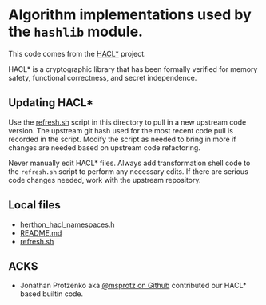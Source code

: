 # Algorithm implementations used by the `hashlib` module.

This code comes from the
[HACL\*](https://github.com/hacl-star/hacl-star/) project.

HACL\* is a cryptographic library that has been formally verified for memory
safety, functional correctness, and secret independence.

## Updating HACL*

Use the [refresh.sh](refresh.sh) script in this directory to pull in a new
upstream code version.  The upstream git hash used for the most recent code
pull is recorded in the script.  Modify the script as needed to bring in more
if changes are needed based on upstream code refactoring.

Never manually edit HACL\* files. Always add transformation shell code to the
`refresh.sh` script to perform any necessary edits. If there are serious code
changes needed, work with the upstream repository.

## Local files

* [herthon_hacl_namespaces.h](herthon_hacl_namespaces.h)
* [README.md](README.md)
* [refresh.sh](refresh.sh)

## ACKS

* Jonathan Protzenko aka [@msprotz on Github](https://github.com/msprotz)
contributed our HACL\* based builtin code.
